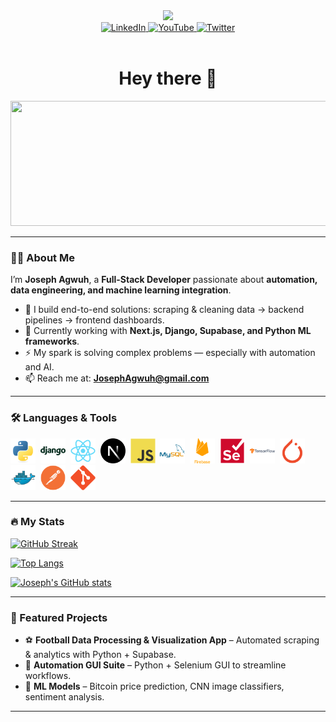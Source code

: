 <div id="header" align="center">
  <img src="https://media.giphy.com/media/M9gbBd9nbDrOTu1Mqx/giphy.gif" width="100"/>
  <div id="badges">
    <a href="https://www.linkedin.com/in/joseph-agwuh-3159b921a/">
      <img src="https://img.shields.io/badge/LinkedIn-blue?style=for-the-badge&logo=linkedin&logoColor=white" alt="LinkedIn"/>
    </a>
    <a href="https://www.youtube.com/channel/UCVPtmVW7Y7pvUcvqb_GkAgA">
      <img src="https://img.shields.io/badge/YouTube-red?style=for-the-badge&logo=youtube&logoColor=white" alt="YouTube"/>
    </a>
    <a href="https://twitter.com/AgwuhJoseph">
      <img src="https://img.shields.io/badge/Twitter-blue?style=for-the-badge&logo=twitter&logoColor=white" alt="Twitter"/>
    </a>
  </div>
  <img src="https://komarev.com/ghpvc/?username=casyvina&style=flat-square&color=blue" alt=""/>
  <h1>
    Hey there 👋
  </h1>
</div>  

<div align="center"> 
  <img src="https://media.giphy.com/media/dWesBcTLavkZuG35MI/giphy.gif" width="600" height="200"/>
</div>

---

### 👨‍💻 About Me
I’m **Joseph Agwuh**, a **Full-Stack Developer** passionate about **automation, data engineering, and machine learning integration**.  
- 🔭 I build end-to-end solutions: scraping & cleaning data → backend pipelines → frontend dashboards.  
- 🌱 Currently working with **Next.js, Django, Supabase, and Python ML frameworks**.  
- ⚡ My spark is solving complex problems — especially with automation and AI.  
- 📫 Reach me at: **JosephAgwuh@gmail.com**  

---

### 🛠️ Languages & Tools
<div>
  <img src="https://github.com/devicons/devicon/blob/master/icons/python/python-original.svg" title="Python" alt="Python" width="40" height="40"/>&nbsp;
  <img src="https://github.com/devicons/devicon/blob/master/icons/django/django-plain-wordmark.svg" title="Django" alt="Django" width="40" height="40"/>&nbsp;
  <img src="https://github.com/devicons/devicon/blob/master/icons/react/react-original.svg" title="React" alt="React" width="40" height="40"/>&nbsp;
  <img src="https://github.com/devicons/devicon/blob/master/icons/nextjs/nextjs-original.svg" title="Next.js" alt="Next.js" width="40" height="40"/>&nbsp;
  <img src="https://github.com/devicons/devicon/blob/master/icons/javascript/javascript-original.svg" title="JavaScript" alt="JavaScript" width="40" height="40"/>&nbsp;
  <img src="https://github.com/devicons/devicon/blob/master/icons/mysql/mysql-original-wordmark.svg" title="MySQL" alt="MySQL" width="40" height="40"/>&nbsp;
  <img src="https://github.com/devicons/devicon/blob/master/icons/firebase/firebase-plain-wordmark.svg" title="Firebase" alt="Firebase" width="40" height="40"/>&nbsp;
  <img src="https://github.com/devicons/devicon/blob/master/icons/selenium/selenium-original.svg" title="Selenium" alt="Selenium" width="40" height="40"/>&nbsp;
  <img src="https://github.com/devicons/devicon/blob/master/icons/tensorflow/tensorflow-original-wordmark.svg" title="TensorFlow" alt="TensorFlow" width="40" height="40"/>&nbsp;
  <img src="https://github.com/devicons/devicon/blob/master/icons/pytorch/pytorch-original.svg" title="PyTorch" alt="PyTorch" width="40" height="40"/>&nbsp;
  <img src="https://github.com/devicons/devicon/blob/master/icons/docker/docker-original.svg" title="Docker" alt="Docker" width="40" height="40"/>&nbsp;
  <img src="https://github.com/devicons/devicon/blob/master/icons/postman/postman-original.svg" title="Postman" alt="Postman" width="40" height="40"/>&nbsp;
  <img src="https://github.com/devicons/devicon/blob/master/icons/git/git-original.svg" title="Git" alt="Git" width="40" height="40"/>&nbsp;
</div>

---

### 🔥 My Stats
[![GitHub Streak](http://github-readme-streak-stats.herokuapp.com?user=casyvina&theme=dark&background=000000)](https://git.io/streak-stats)  

[![Top Langs](https://github-readme-stats.vercel.app/api/top-langs/?username=casyvina&layout=compact&theme=vision-friendly-dark)](https://github.com/anuraghazra/github-readme-stats)  

[![Joseph's GitHub stats](https://github-readme-stats.vercel.app/api?username=casyvina&show_icons=true&theme=dracula)](https://github.com/anuraghazra/github-readme-stats)  

---

### 📌 Featured Projects
- ⚽ **Football Data Processing & Visualization App** – Automated scraping & analytics with Python + Supabase.  
- 🤖 **Automation GUI Suite** – Python + Selenium GUI to streamline workflows.  
- 🧠 **ML Models** – Bitcoin price prediction, CNN image classifiers, sentiment analysis.  

---
